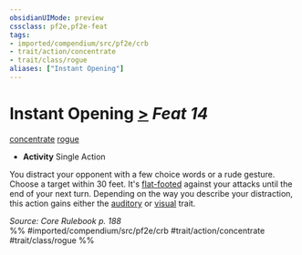 ```yaml
---
obsidianUIMode: preview
cssclass: pf2e,pf2e-feat
tags:
- imported/compendium/src/pf2e/crb
- trait/action/concentrate
- trait/class/rogue
aliases: ["Instant Opening"]
---
```

# Instant Opening  [>](chapter-9-playing-the-game.md#Actions "Single Action") *Feat 14*  
[concentrate](concentrate.md)  [rogue](rules/traits/rogue.md)  

- **Activity** Single Action

You distract your opponent with a few choice words or a rude gesture. Choose a target within 30 feet. It's [flat-footed](conditions.md#Flat-footed) against your attacks until the end of your next turn. Depending on the way you describe your distraction, this action gains either the [auditory](auditory.md) or [visual](visual.md) trait.

*Source: Core Rulebook p. 188*  
%% #imported/compendium/src/pf2e/crb #trait/action/concentrate #trait/class/rogue %%